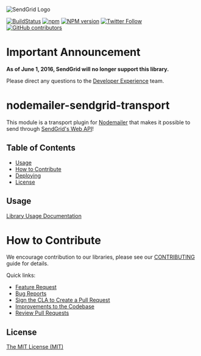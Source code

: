 ![SendGrid Logo](https://uiux.s3.amazonaws.com/2016-logos/email-logo%402x.png)

[![BuildStatus](https://travis-ci.org/sendgrid/nodemailer-sendgrid-transport.svg?branch=master)](https://travis-ci.org/sendgrid/nodemailer-sendgrid-transport)
[![npm](https://img.shields.io/npm/l/express.svg)]()
[![NPM version](https://badge.fury.io/js/nodemailer-sendgrid-transport.svg)](http://badge.fury.io/js/nodemailer-sendgrid-transport)
[![Twitter Follow](https://img.shields.io/twitter/follow/sendgrid.svg?style=social&label=Follow)](https://twitter.com/sendgrid)
[![GitHub contributors](https://img.shields.io/github/contributors/sendgrid/nodemailer-sendgrid-transport.svg)](https://github.com/sendgrid/nodemailer-sendgrid-transport/graphs/contributors)

# Important Announcement

**As of June 1, 2016, SendGrid will no longer support this library.**

Please direct any questions to the [Developer Experience](mailto:dx@sendgrid.com) team.

# nodemailer-sendgrid-transport

This module is a transport plugin for [Nodemailer](https://github.com/andris9/Nodemailer) that makes it possible to send through [SendGrid's Web API](https://sendgrid.com/docs/API_Reference/Web_API/mail.html)!

## Table of Contents
- [Usage](#usage)
- [How to Contribute](#contribute)
- [Deploying](#deploying)
- [License](#license)

<a name="usage"></a>
## Usage
[Library Usage Documentation](USAGE.md)

<a name="contribute"></a>
# How to Contribute

We encourage contribution to our libraries, please see our [CONTRIBUTING](https://github.com/sendgrid/nodemailer-sendgrid-transport/blob/master/CONTRIBUTING.md) guide for details.

Quick links:

- [Feature Request](https://github.com/sendgrid/nodemailer-sendgrid-transport/blob/master/CONTRIBUTING.md#feature-request)
- [Bug Reports](https://github.com/sendgrid/nodemailer-sendgrid-transport/blob/master/CONTRIBUTING.md#submit-a-bug-report)
- [Sign the CLA to Create a Pull Request](https://github.com/sendgrid/nodemailer-sendgrid-transport/blob/master/CONTRIBUTING.md)
- [Improvements to the Codebase](https://github.com/sendgrid/nodemailer-sendgrid-transport/blob/master/CONTRIBUTING.md#improvements-to-the-codebase)
- [Review Pull Requests](https://github.com/sendgrid/nodejs-http-client/blob/master/CONTRIBUTING.md#code-reviews)

<a name="license"></a>
## License
[The MIT License (MIT)](LICENSE.txt)
